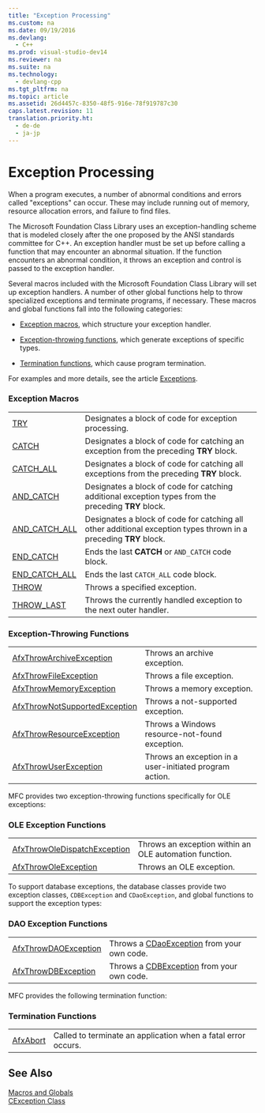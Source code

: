 ```yaml
---
title: "Exception Processing"
ms.custom: na
ms.date: 09/19/2016
ms.devlang: 
  - C++
ms.prod: visual-studio-dev14
ms.reviewer: na
ms.suite: na
ms.technology: 
  - devlang-cpp
ms.tgt_pltfrm: na
ms.topic: article
ms.assetid: 26d4457c-8350-48f5-916e-78f919787c30
caps.latest.revision: 11
translation.priority.ht: 
  - de-de
  - ja-jp
---
```

# Exception Processing
When a program executes, a number of abnormal conditions and errors called "exceptions" can occur. These may include running out of memory, resource allocation errors, and failure to find files.  
  
 The Microsoft Foundation Class Library uses an exception-handling scheme that is modeled closely after the one proposed by the ANSI standards committee for C++. An exception handler must be set up before calling a function that may encounter an abnormal situation. If the function encounters an abnormal condition, it throws an exception and control is passed to the exception handler.  
  
 Several macros included with the Microsoft Foundation Class Library will set up exception handlers. A number of other global functions help to throw specialized exceptions and terminate programs, if necessary. These macros and global functions fall into the following categories:  
  
-   [Exception macros](#_mfc_exception_macros), which structure your exception handler.  
  
-   [Exception-throwing functions](#_mfc_exception.2d.throwing_functions), which generate exceptions of specific types.  
  
-   [Termination functions](#_mfc_termination_functions), which cause program termination.  
  
 For examples and more details, see the article [Exceptions](../vs140/Exception-Handling-in-MFC.md).  
  
### Exception Macros  
  
|||  
|-|-|  
|[TRY](../vs140/TRY.md)|Designates a block of code for exception processing.|  
|[CATCH](../vs140/CATCH.md)|Designates a block of code for catching an exception from the preceding **TRY** block.|  
|[CATCH_ALL](../vs140/CATCH_ALL.md)|Designates a block of code for catching all exceptions from the preceding **TRY** block.|  
|[AND_CATCH](../vs140/AND_CATCH.md)|Designates a block of code for catching additional exception types from the preceding **TRY** block.|  
|[AND_CATCH_ALL](../vs140/AND_CATCH_ALL.md)|Designates a block of code for catching all other additional exception types thrown in a preceding **TRY** block.|  
|[END_CATCH](../vs140/END_CATCH.md)|Ends the last **CATCH** or `AND_CATCH` code block.|  
|[END_CATCH_ALL](../vs140/END_CATCH_ALL.md)|Ends the last `CATCH_ALL` code block.|  
|[THROW](../vs140/THROW--MFC-.md)|Throws a specified exception.|  
|[THROW_LAST](../vs140/THROW_LAST.md)|Throws the currently handled exception to the next outer handler.|  
  
### Exception-Throwing Functions  
  
|||  
|-|-|  
|[AfxThrowArchiveException](../vs140/AfxThrowArchiveException.md)|Throws an archive exception.|  
|[AfxThrowFileException](../vs140/AfxThrowFileException.md)|Throws a file exception.|  
|[AfxThrowMemoryException](../vs140/AfxThrowMemoryException.md)|Throws a memory exception.|  
|[AfxThrowNotSupportedException](../vs140/AfxThrowNotSupportedException.md)|Throws a not-supported exception.|  
|[AfxThrowResourceException](../vs140/AfxThrowResourceException.md)|Throws a Windows resource-not-found exception.|  
|[AfxThrowUserException](../vs140/AfxThrowUserException.md)|Throws an exception in a user-initiated program action.|  
  
 MFC provides two exception-throwing functions specifically for OLE exceptions:  
  
### OLE Exception Functions  
  
|||  
|-|-|  
|[AfxThrowOleDispatchException](../vs140/AfxThrowOleDispatchException.md)|Throws an exception within an OLE automation function.|  
|[AfxThrowOleException](../vs140/AfxThrowOleException.md)|Throws an OLE exception.|  
  
 To support database exceptions, the database classes provide two exception classes, `CDBException` and `CDaoException`, and global functions to support the exception types:  
  
### DAO Exception Functions  
  
|||  
|-|-|  
|[AfxThrowDAOException](../vs140/AfxThrowDaoException.md)|Throws a [CDaoException](../vs140/CDaoException-Class.md) from your own code.|  
|[AfxThrowDBException](../vs140/AfxThrowDBException.md)|Throws a [CDBException](../vs140/CDBException-Class.md) from your own code.|  
  
 MFC provides the following termination function:  
  
### Termination Functions  
  
|||  
|-|-|  
|[AfxAbort](../vs140/AfxAbort.md)|Called to terminate an application when a fatal error occurs.|  
  
## See Also  
 [Macros and Globals](../vs140/MFC-Macros-and-Globals.md)   
 [CException Class](../vs140/CException-Class.md)